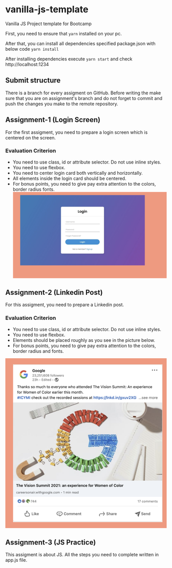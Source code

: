 # vanilla-js-template
Vanilla JS Project template for Bootcamp


First, you need to ensure that `yarn` installed on your pc.

After that, you can install all dependencies specified package.json with below code
`yarn install`

After installing dependencies execute `yarn start` and check http://localhost:1234

## Submit structure
There is a branch for every assigment on GitHub. Before writing the make sure that you
are on assignment's branch and do not forget to commit and push the changes you make 
to the remote repository.


## Assignment-1 (Login Screen)
For the first assigment, you need to prepare a login screen which is centered on the screen.

### Evaluation Criterion
- You need to use class, id or attribute selector. Do not use inline styles.
- You need to use flexbox.
- You need to center login card both vertically and horizontally.
- All elements inside the login card should be centered.
- For bonus points, you need to give pay extra attention to the colors, border radius fonts.
![This is an image](w1-js-work/assets/login-screen.png)


## Assignment-2 (Linkedin Post)
For this assigment, you need to prepare a Linkedin post.

### Evaluation Criterion
- You need to use class, id or attribute selector. Do not use inline styles.
- You need to use flexbox.
- Elements should be placed roughly as you see in the picture below.
- For bonus points, you need to give pay extra attention to the colors, border radius and fonts.


![This is an image](w1-js-work/assets/linkedin-post.png)

## Assignment-3 (JS Practice)
This assigment is about JS. All the steps you need to complete written in app.js file.
